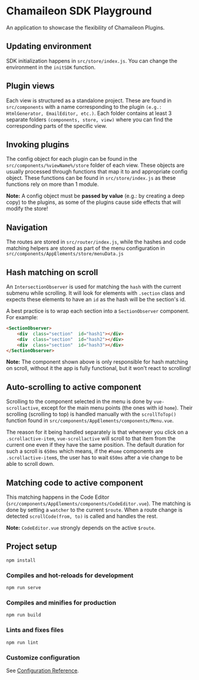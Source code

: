 # Chamaileon SDK Playground
An application to showcase the flexibility of Chamaileon Plugins.

## Updating environment
SDK initialization happens in `src/store/index.js`. You can change the environment in the `initSDK` function.

##  Plugin views
Each view is structured as a standalone project. These are found in `src/components` with a name corresponding to the plugin `(e.g.: HtmlGenerator, EmailEditor, etc.)`. Each folder contains at least 3 separate folders `(components, store, view)` where you can find the corresponding parts of the specific view.

## Invoking plugins
The config object for each plugin can be found in the `src/components/%viewName%/store` folder of each view. These objects are usually processed through functions that map it to and appropriate config object. These functions can be found in `src/store/index.js` as these functions rely on more than 1 module.

**Note:** A config object must be **passed by value** (e.g.: by creating a deep copy) to the plugins, as some of the plugins cause side effects that will modify the store!

## Navigation
The routes are stored in `src/router/index.js`, while the hashes and code matching helpers are stored as part of the menu configuration in `src/components/AppElements/store/menuData.js`

## Hash matching on scroll
An `IntersectionObserver` is used for matching the `hash` with the current submenu while scrolling. It will look for elements with `.section` class and expects these elements to have an `id` as the hash will be the section's id.

A best practice is to wrap each section into a `SectionObserver` component. For example:

```html
<SectionObserver>
	<div  class="section"  id="hash1"></div>
	<div  class="section"  id="hash2"></div>
	<div  class="section"  id="hash3"></div>
</SectionObserver>
```

**Note:** The component shown above is only responsible for hash matching on scroll, without it the app is fully functional, but it won't react to scrolling!


## Auto-scrolling to active component

Scrolling to the component selected in the menu is done by `vue-scrollactive`, except for the main menu points (the ones with id `home`). Their scrolling (scrolling to top) is handled manually with the `scrollToTop()` function found in `src/components/AppElements/components/Menu.vue`.

The reason for it being handled separately is that whenever you click on a `.scrollactive-item`,  `vue-scrollactive` will scroll to that item from the current one even if they have the same position. The default duration for such a scroll is `650ms` which means, if the `#home` components are `.scrollactive-item`s,  the user has to wait `650ms` after a vie change to be able to scroll down.


## Matching code to active component

This matching happens in the Code Editor (`src/components/AppElements/components/CodeEditor.vue`). The matching is done by setting a `watcher` to the current `$route`. When a route change is detected `scrollCode(from, to)` is called and handles the rest.

**Note:** `CodeEditor.vue` strongly depends on the active `$route`.

## Project setup
```
npm install
```

### Compiles and hot-reloads for development
```
npm run serve
```

### Compiles and minifies for production
```
npm run build
```

### Lints and fixes files
```
npm run lint
```

### Customize configuration
See [Configuration Reference](https://cli.vuejs.org/config/).
